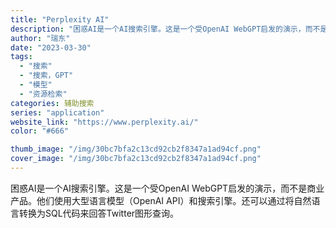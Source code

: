 ```yaml
---
title: "Perplexity AI"
description: "困惑AI是一个AI搜索引擎。这是一个受OpenAI WebGPT启发的演示，而不是商业产品。他们使用大型语言模型（Ope"
author: "瑞东"
date: "2023-03-30"
tags:
  - "搜索"
  - "搜索，GPT"
  - "模型"
  - "资源检索"
categories: 辅助搜索
series: "application"
website_link: "https://www.perplexity.ai/"
color: "#666"

thumb_image: "/img/30bc7bfa2c13cd92cb2f8347a1ad94cf.png"
cover_image: "/img/30bc7bfa2c13cd92cb2f8347a1ad94cf.png"
---
```


困惑AI是一个AI搜索引擎。这是一个受OpenAI WebGPT启发的演示，而不是商业产品。他们使用大型语言模型（OpenAI API）和搜索引擎。还可以通过将自然语言转换为SQL代码来回答Twitter图形查询。